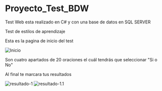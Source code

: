 # Proyecto_Test_BDW
Test Web esta realizado en C# y con una base de datos en SQL SERVER

Test de estilos de aprendizaje

Esta es la pagina de inicio del test

![Inicio](https://user-images.githubusercontent.com/77554334/112377696-b0e49a00-8cab-11eb-8586-5417f02936a5.jpg)

Son cuatro apartados de 20 oraciones el cuál tendrás que seleccionar "Si o No"

Al final te marcara tus resultados

![resultado-1](https://user-images.githubusercontent.com/77554334/112378529-aa0a5700-8cac-11eb-951e-41959b331bd6.png)
![resultado-1.1](https://user-images.githubusercontent.com/77554334/112378589-b8f10980-8cac-11eb-976d-46de244d0698.png)

